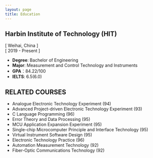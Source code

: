 ```yaml
---
layout: page
title: Education
---
```



## **Harbin Institute of Technology (HIT)** 
[ Weihai, China ]    
[ 2019 - Present ]
- <b>Degree</b>: Bachelor of Engineering
- <b>Major</b>: Measurement and Control Technology and Instruments
- <b>GPA</b>：84.22/100
- <b>IELTS</b>: 6.5(6.0)


## **RELATED COURSES**
- Analogue Electronic Technology Experiment (94)
- Advanced Project-driven Electronic Technology Experiment (93)
- C Language Programming (96)
- Error Theory and Data Processing (95)
- MCU Application Expansion Experiment (95)
- Single-chip Microcomputer Principle and Interface Technology (95)
- Virtual Instrument Software Design (95)
- Electronic Technology Practice (96)
- Automation Measurement Technology (92)
- Fiber-Optic Communications Technology (92)
